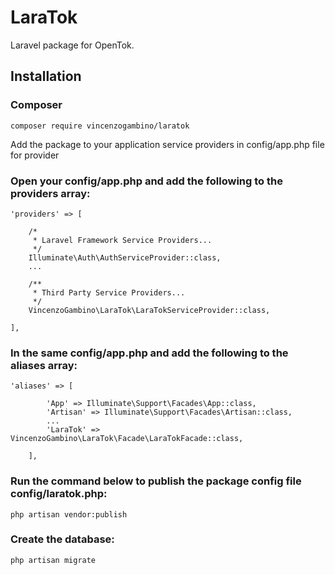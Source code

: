 # LaraTok
Laravel package for OpenTok.

## Installation
### Composer
```
composer require vincenzogambino/laratok
```
Add the package to your application service providers in config/app.php file for provider
### Open your config/app.php and add the following to the providers array:
```
'providers' => [

    /*
     * Laravel Framework Service Providers...
     */
    Illuminate\Auth\AuthServiceProvider::class,
    ...

    /**
     * Third Party Service Providers...
     */
    VincenzoGambino\LaraTok\LaraTokServiceProvider::class,

],
```
### In the same config/app.php and add the following to the aliases array:
```
'aliases' => [

        'App' => Illuminate\Support\Facades\App::class,
        'Artisan' => Illuminate\Support\Facades\Artisan::class,
        ...
        'LaraTok' => VincenzoGambino\LaraTok\Facade\LaraTokFacade::class,

    ],
```
### Run the command below to publish the package config file config/laratok.php:
```
php artisan vendor:publish
```

### Create the database:
```
php artisan migrate
```
